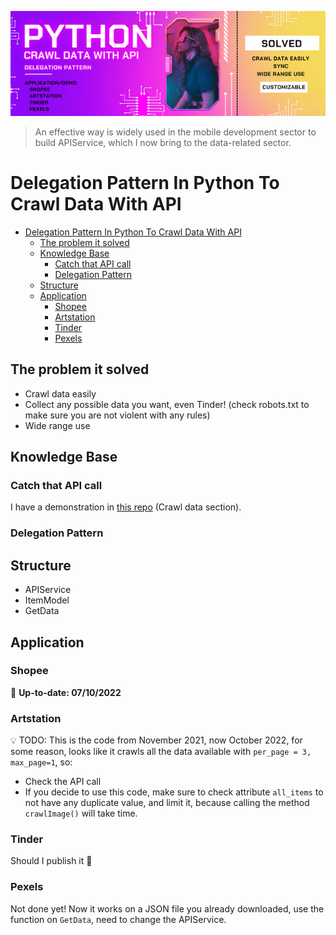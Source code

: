 ![banner](img/banner.png)

> An effective way is widely used in the mobile development sector to build APIService, which I now bring to the data-related sector.

# Delegation Pattern In Python To Crawl Data With API

- [Delegation Pattern In Python To Crawl Data With API](#delegation-pattern-in-python-to-crawl-data-with-api)
  - [The problem it solved](#the-problem-it-solved)
  - [Knowledge Base](#knowledge-base)
    - [Catch that API call](#catch-that-api-call)
    - [Delegation Pattern](#delegation-pattern)
  - [Structure](#structure)
  - [Application](#application)
    - [Shopee](#shopee)
    - [Artstation](#artstation)
    - [Tinder](#tinder)
    - [Pexels](#pexels)

## The problem it solved

- Crawl data easily
- Collect any possible data you want, even Tinder! (check robots.txt to make sure you are not violent with any rules)
- Wide range use

## Knowledge Base

### Catch that API call

I have a demonstration in [this repo](https://github.com/comphilano/ds_final/blob/main/Slide.pdf) (Crawl data section).

### Delegation Pattern

## Structure

- APIService
- ItemModel
- GetData

## Application

### Shopee

 :loudspeaker: **Up-to-date: 07/10/2022**

### Artstation

:bulb: TODO: This is the code from November 2021, now October 2022, for some reason, looks like it crawls all the data available with `per_page = 3, max_page=1`, so:

- Check the API call
- If you decide to use this code, make sure to check attribute `all_items` to not have any duplicate value, and limit it, because calling the method `crawlImage()` will take time.

### Tinder

Should I publish it 🤔

### Pexels

Not done yet! Now it works on a JSON file you already downloaded, use the function on `GetData`, need to change the APIService.
